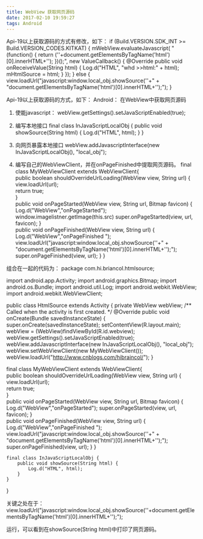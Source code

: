 ```yaml
---
title: WebView 获取网页源码
date: 2017-02-10 19:59:27
tags: Android
---
```

Api-19以上获取源码的方式有修改，如下：
if (Build.VERSION.SDK_INT >= Build.VERSION_CODES.KITKAT) {
    mWebView.evaluateJavascript(
            "(function() { return ('<html>'+document.getElementsByTagName('html')[0].innerHTML+'</html>'); })();",
            new ValueCallback<String>() {
                @Override
                public void onReceiveValue(String html) {
                    Log.d("HTML", "whd >>html:" + html);
                    mHtmlSource = html;
                }
            });
} else {
   view.loadUrl("javascript:window.local_obj.showSource('<head>'+" +
                "document.getElementsByTagName('html')[0].innerHTML+'</head>');");
}

Api-19以上获取源码的方式，如下：
Android： 在WebView中获取网页源码            

1. 使能javascript：
webView.getSettings().setJavaScriptEnabled(true);

2. 编写本地接口
final class InJavaScriptLocalObj {
    public void showSource(String html) {
        Log.d("HTML", html);
    }
}

3. 向网页暴露本地接口
webView.addJavascriptInterface(new InJavaScriptLocalObj(), "local_obj");

4. 编写自己的WebViewClient，并在onPageFinished中提取网页源码。
final class MyWebViewClient extends WebViewClient{   
    public boolean shouldOverrideUrlLoading(WebView view, String url) {    
        view.loadUrl(url);    
        return true;    
    }   
    public void onPageStarted(WebView view, String url, Bitmap favicon) {
        Log.d("WebView","onPageStarted"); window.imagelistner.getImage(this.src)
        super.onPageStarted(view, url, favicon);
    }     
    public void onPageFinished(WebView view, String url) {
        Log.d("WebView","onPageFinished ");
        view.loadUrl("javascript:window.local_obj.showSource('<head>'+" +
                "document.getElementsByTagName('html')[0].innerHTML+'</head>');");
        super.onPageFinished(view, url);
    }
}


组合在一起的代码为：
package com.hi.briancol.htmlsource;

import android.app.Activity;
import android.graphics.Bitmap;
import android.os.Bundle;
import android.util.Log;
import android.webkit.WebView;
import android.webkit.WebViewClient;

public class HtmlSource extends Activity {
    private WebView webView;
    /** Called when the activity is first created. */
    @Override
    public void onCreate(Bundle savedInstanceState) {
        super.onCreate(savedInstanceState);
        setContentView(R.layout.main);
        webView = (WebView)findViewById(R.id.webview);
        webView.getSettings().setJavaScriptEnabled(true);
        webView.addJavascriptInterface(new InJavaScriptLocalObj(), "local_obj");
        webView.setWebViewClient(new MyWebViewClient());
        webView.loadUrl("http://www.cnblogs.com/hibraincol/");
    }


   final class MyWebViewClient extends WebViewClient{   
        public boolean shouldOverrideUrlLoading(WebView view, String url) {    
            view.loadUrl(url);    
            return true;    
        }   
        public void onPageStarted(WebView view, String url, Bitmap favicon) {
            Log.d("WebView","onPageStarted");
            super.onPageStarted(view, url, favicon);
        }     
        public void onPageFinished(WebView view, String url) {
            Log.d("WebView","onPageFinished ");
            view.loadUrl("javascript:window.local_obj.showSource('<head>'+" +
                    "document.getElementsByTagName('html')[0].innerHTML+'</head>');");
            super.onPageFinished(view, url);
        }
    }

    final class InJavaScriptLocalObj {
        public void showSource(String html) {
            Log.d("HTML", html);
        }
    }
}


关键之处在于：
view.loadUrl("javascript:window.local_obj.showSource('<head>'+document.getElementsByTagName('html')[0].innerHTML+'</head>');");

运行，可以看到在showSource(String html)中打印了网页源码。
